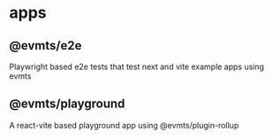 # apps

## @evmts/e2e

Playwright based e2e tests that test next and vite example apps using evmts

## @evmts/playground

A react-vite based playground app using @evmts/plugin-rollup
